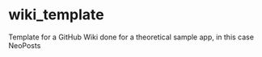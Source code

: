 # wiki_template
Template for a GitHub Wiki done for a theoretical sample app, in this case NeoPosts
